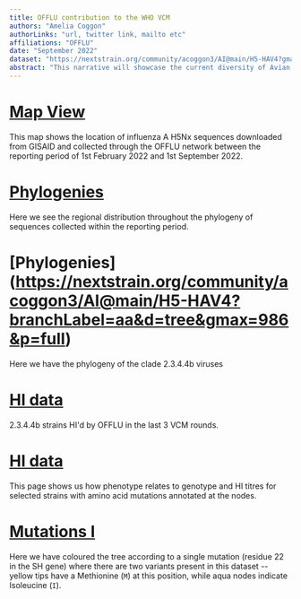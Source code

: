 ```yaml
---
title: OFFLU contribution to the WHO VCM
authors: "Amelia Coggon"
authorLinks: "url, twitter link, mailto etc"
affiliations: "OFFLU"
date: "September 2022"
dataset: "https://nextstrain.org/community/acoggon3/AI@main/H5-HAV4?gmax=986"
abstract: "This narrative will showcase the current diversity of Avian influenza H5Nx viruses"
---
```


# [Map View](https://nextstrain.org/community/acoggon3/AI@main/H5-HAV4?d=map&gmax=986&p=full)

This map shows the location of influenza A H5Nx sequences downloaded from GISAID and collected through the OFFLU network between the reporting period of 1st February 2022 and 1st September 2022.

# [Phylogenies](https://nextstrain.org/community/acoggon3/AI@main/H5-HAV4?d=tree&gmax=986&p=full)

Here we see the regional distribution throughout the phylogeny of sequences collected within the reporting period.

# [Phylogenies] (https://nextstrain.org/community/acoggon3/AI@main/H5-HAV4?branchLabel=aa&d=tree&gmax=986&p=full)

Here we have the phylogeny of the clade 2.3.4.4b viruses

# [HI data](https://nextstrain.org/community/acoggon3/AI@main/H5-HAV4?branchLabel=aa&c=CVV/HI&d=tree&gmax=986&p=full)

2.3.4.4b strains HI'd by OFFLU in the last 3 VCM rounds.

# [HI data](https://nextstrain.org/community/acoggon3/AI@main/H5-HAV4?branchLabel=aa&c=CVV/HI&d=tree&f_CVV/HI=2fold,4fold,8fold,CVV,HI&gmax=986&p=full)

This page shows us how phenotype relates to genotype and HI titres for selected strains with amino acid mutations annotated at the nodes.

# [Mutations I](http://localhost:4000/mumps/na?c=gt-SH_22&d=tree,entropy&p=full)

Here we have coloured the tree according to a single mutation (residue 22 in
the SH gene) where there are two variants present in this dataset -- yellow tips
have a Methionine (`M`) at this position, while aqua nodes indicate Isoleucine (`I`).